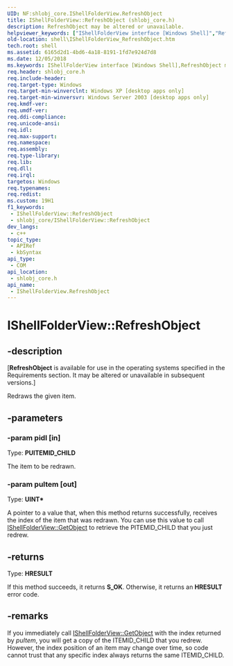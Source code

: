 ```yaml
---
UID: NF:shlobj_core.IShellFolderView.RefreshObject
title: IShellFolderView::RefreshObject (shlobj_core.h)
description: RefreshObject may be altered or unavailable.
helpviewer_keywords: ["IShellFolderView interface [Windows Shell]","RefreshObject method","IShellFolderView.RefreshObject","IShellFolderView::RefreshObject","RefreshObject","RefreshObject method [Windows Shell]","RefreshObject method [Windows Shell]","IShellFolderView interface","_shell_IShellFolderView_RefreshObject","shell.IShellFolderView_RefreshObject","shlobj_core/IShellFolderView::RefreshObject"]
old-location: shell\IShellFolderView_RefreshObject.htm
tech.root: shell
ms.assetid: 6165d2d1-4bd6-4a18-8191-1fd7e924d7d8
ms.date: 12/05/2018
ms.keywords: IShellFolderView interface [Windows Shell],RefreshObject method, IShellFolderView.RefreshObject, IShellFolderView::RefreshObject, RefreshObject, RefreshObject method [Windows Shell], RefreshObject method [Windows Shell],IShellFolderView interface, _shell_IShellFolderView_RefreshObject, shell.IShellFolderView_RefreshObject, shlobj_core/IShellFolderView::RefreshObject
req.header: shlobj_core.h
req.include-header: 
req.target-type: Windows
req.target-min-winverclnt: Windows XP [desktop apps only]
req.target-min-winversvr: Windows Server 2003 [desktop apps only]
req.kmdf-ver: 
req.umdf-ver: 
req.ddi-compliance: 
req.unicode-ansi: 
req.idl: 
req.max-support: 
req.namespace: 
req.assembly: 
req.type-library: 
req.lib: 
req.dll: 
req.irql: 
targetos: Windows
req.typenames: 
req.redist: 
ms.custom: 19H1
f1_keywords:
 - IShellFolderView::RefreshObject
 - shlobj_core/IShellFolderView::RefreshObject
dev_langs:
 - c++
topic_type:
 - APIRef
 - kbSyntax
api_type:
 - COM
api_location:
 - shlobj_core.h
api_name:
 - IShellFolderView.RefreshObject
---
```


# IShellFolderView::RefreshObject


## -description

<p class="CCE_Message">[<b>RefreshObject</b> is available for use in the operating systems specified in the Requirements section. It may be altered or unavailable in subsequent versions.]

Redraws the given item.

## -parameters

### -param pidl [in]

Type: <b>PUITEMID_CHILD</b>

The item to be redrawn.

### -param puItem [out]

Type: <b>UINT*</b>

A pointer to a value that, when this method returns successfully, receives the index of the item that was redrawn. You can use this value to call <a href="https://docs.microsoft.com/windows/desktop/api/shlobj_core/nf-shlobj_core-ishellfolderview-getobject">IShellFolderView::GetObject</a> to retrieve the PITEMID_CHILD that you just redrew.

## -returns

Type: <b>HRESULT</b>

If this method succeeds, it returns <b xmlns:loc="http://microsoft.com/wdcml/l10n">S_OK</b>. Otherwise, it returns an <b xmlns:loc="http://microsoft.com/wdcml/l10n">HRESULT</b> error code.

## -remarks

If you immediately call <a href="https://docs.microsoft.com/windows/desktop/api/shlobj_core/nf-shlobj_core-ishellfolderview-getobject">IShellFolderView::GetObject</a> with the index returned by <i>puItem</i>, you will get a copy of the ITEMID_CHILD that you redrew.  However, the index position of an item may change over time, so code cannot trust that any specific index always returns the same ITEMID_CHILD.

